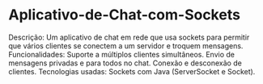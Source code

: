 # Aplicativo-de-Chat-com-Sockets
Descrição: Um aplicativo de chat em rede que usa sockets para permitir que vários clientes se conectem a um servidor e troquem mensagens. Funcionalidades: Suporte a múltiplos clientes simultâneos. Envio de mensagens privadas e para todos no chat. Conexão e desconexão de clientes. Tecnologias usadas:  Sockets com Java (ServerSocket e Socket).
